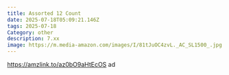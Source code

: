 ```yaml
---
title: Assorted 12 Count
date: 2025-07-18T05:09:21.146Z
tags: 2025-07-18
Category: other
description: 7.xx
image: https://m.media-amazon.com/images/I/81tJuOC4zvL._AC_SL1500_.jpg
---
```

https://amzlink.to/az0bO9aHtEcOS ad